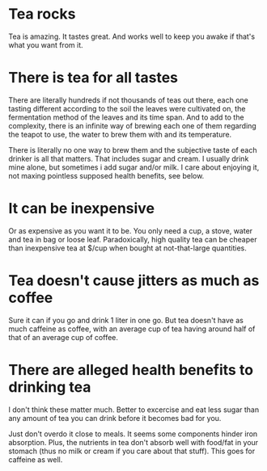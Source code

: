 # Tea rocks

Tea is amazing. It tastes great. And works well to keep you awake if that's what you want from it.

# There is tea for all tastes

There are literally hundreds if not thousands of teas out there, each one tasting different
according to the soil the leaves were cultivated on, the fermentation method of the leaves
and its time span. And to add to the complexity, there is an infinite way of brewing each
one of them regarding the teapot to use, the water to brew them with and its temperature.

There is literally no one way to brew them and the subjective taste of each drinker is all
that matters. That includes sugar and cream. I usually drink mine alone, but sometimes i
add sugar and/or milk. I care about enjoying it, not maxing pointless supposed health benefits, see below.

# It can be inexpensive

Or as expensive as you want it to be. You only need a cup, a stove, water and tea in
bag or loose leaf. Paradoxically, high quality tea can be cheaper than inexpensive tea
at $/cup when bought at not-that-large quantities.

# Tea doesn't cause jitters as much as coffee

Sure it can if you go and drink 1 liter in one go. But tea doesn't have as much caffeine
as coffee, with an average cup of tea having around half of that of an average cup of coffee.

# There are alleged health benefits to drinking tea

I don't think these matter much. Better to excercise and eat less sugar than any amount of tea
you can drink before it becomes bad for you.

Just don't overdo it close to meals. It seems some components hinder iron absorption.
Plus, the nutrients in tea don't absorb well with food/fat in your stomach
(thus no milk or cream if you care about that stuff). This goes for caffeine as well.
